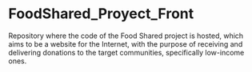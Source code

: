 # FoodShared_Proyect_Front
Repository where the code of the Food Shared project is hosted, which aims to be a website for the Internet, with the purpose of receiving and delivering donations to the target communities, specifically low-income ones.

